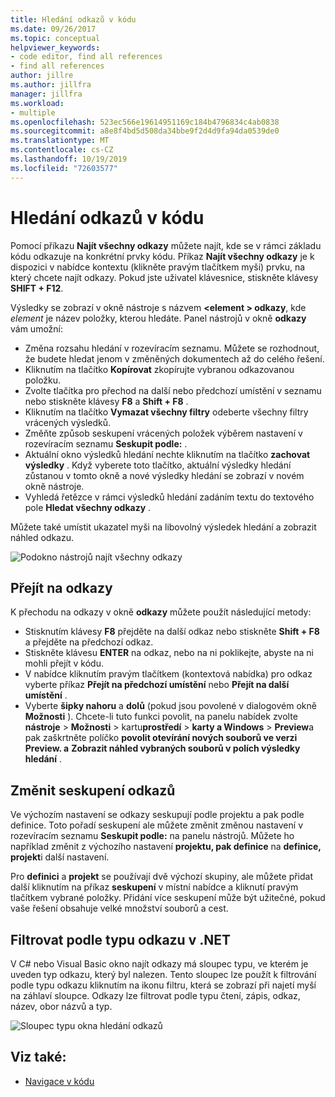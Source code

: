```yaml
---
title: Hledání odkazů v kódu
ms.date: 09/26/2017
ms.topic: conceptual
helpviewer_keywords:
- code editor, find all references
- find all references
author: jillre
ms.author: jillfra
manager: jillfra
ms.workload:
- multiple
ms.openlocfilehash: 523ec566e19614951169c184b4796834c4ab0838
ms.sourcegitcommit: a8e8f4bd5d508da34bbe9f2d4d9fa94da0539de0
ms.translationtype: MT
ms.contentlocale: cs-CZ
ms.lasthandoff: 10/19/2019
ms.locfileid: "72603577"
---
```

# <a name="find-references-in-your-code"></a>Hledání odkazů v kódu

Pomocí příkazu **Najít všechny odkazy** můžete najít, kde se v rámci základu kódu odkazuje na konkrétní prvky kódu. Příkaz **Najít všechny odkazy** je k dispozici v nabídce kontextu (klikněte pravým tlačítkem myši) prvku, na který chcete najít odkazy. Pokud jste uživatel klávesnice, stiskněte klávesy **SHIFT + F12**.

Výsledky se zobrazí v okně nástroje s názvem **\<element > odkazy**, kde *element* je název položky, kterou hledáte. Panel nástrojů v okně **odkazy** vám umožní:
- Změna rozsahu hledání v rozevíracím seznamu. Můžete se rozhodnout, že budete hledat jenom v změněných dokumentech až do celého řešení.
- Kliknutím na tlačítko **Kopírovat** zkopírujte vybranou odkazovanou položku.
- Zvolte tlačítka pro přechod na další nebo předchozí umístění v seznamu nebo stiskněte klávesy **F8** a **Shift + F8** .
- Kliknutím na tlačítko **Vymazat všechny filtry** odeberte všechny filtry vrácených výsledků.
- Změňte způsob seskupení vrácených položek výběrem nastavení v rozevíracím seznamu **Seskupit podle:** .
- Aktuální okno výsledků hledání nechte kliknutím na tlačítko **zachovat výsledky** . Když vyberete toto tlačítko, aktuální výsledky hledání zůstanou v tomto okně a nové výsledky hledání se zobrazí v novém okně nástroje.
- Vyhledá řetězce v rámci výsledků hledání zadáním textu do textového pole **Hledat všechny odkazy** .

Můžete také umístit ukazatel myši na libovolný výsledek hledání a zobrazit náhled odkazu.

![Podokno nástrojů najít všechny odkazy](../ide/media/vside_findallreferences.png)

## <a name="navigate-to-references"></a>Přejít na odkazy
K přechodu na odkazy v okně **odkazy** můžete použít následující metody:

- Stisknutím klávesy **F8** přejděte na další odkaz nebo stiskněte **Shift + F8** a přejděte na předchozí odkaz.
- Stiskněte klávesu **ENTER** na odkaz, nebo na ni poklikejte, abyste na ni mohli přejít v kódu.
- V nabídce kliknutím pravým tlačítkem (kontextová nabídka) pro odkaz vyberte příkaz **Přejít na předchozí umístění** nebo **Přejít na další umístění** .
- Vyberte **šipky nahoru** a **dolů** (pokud jsou povolené v dialogovém okně **Možnosti** ). Chcete-li tuto funkci povolit, na panelu nabídek zvolte **nástroje**  > **Možnosti**  >  kartu**prostředí**  > **karty a Windows**  > **Preview**a pak zaškrtněte políčko **povolit otevírání nových souborů ve verzi Preview. a** **Zobrazit náhled vybraných souborů v polích výsledky hledání** .

## <a name="change-reference-groupings"></a>Změnit seskupení odkazů
Ve výchozím nastavení se odkazy seskupují podle projektu a pak podle definice. Toto pořadí seskupení ale můžete změnit změnou nastavení v rozevíracím seznamu **Seskupit podle:** na panelu nástrojů. Můžete ho například změnit z výchozího nastavení **projektu, pak definice** na **definice, projekt**i další nastavení.

Pro **definici** a **projekt** se používají dvě výchozí skupiny, ale můžete přidat další kliknutím na příkaz **seskupení** v místní nabídce a kliknutí pravým tlačítkem vybrané položky. Přidání více seskupení může být užitečné, pokud vaše řešení obsahuje velké množství souborů a cest.

## <a name="filter-by-reference-type-in-net"></a>Filtrovat podle typu odkazu v .NET
V C# nebo Visual Basic okno najít odkazy má sloupec typu, ve kterém je uveden typ odkazu, který byl nalezen. Tento sloupec lze použít k filtrování podle typu odkazu kliknutím na ikonu filtru, která se zobrazí při najetí myší na záhlaví sloupce. Odkazy lze filtrovat podle typu čtení, zápis, odkaz, název, obor názvů a typ.

![Sloupec typu okna hledání odkazů ](../ide/media/vside_findallreferencesKind.png)

## <a name="see-also"></a>Viz také:

- [Navigace v kódu](../ide/navigating-code.md)

